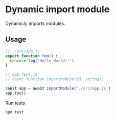# Dynamic import module
Dynamicly imports modules.


## Usage

```typescript
// ./src/app.js
export function foo() {
  console.log('Hello World!!')
}
```

```typescript
// app.test.js
// async function importModule(id: string);

const app = await importModule('./src/app.js')
app.foo()
```

Run tests
```bash
npm test
```

